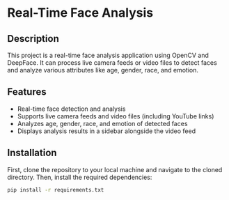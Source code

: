 # Real-Time Face Analysis

## Description
This project is a real-time face analysis application using OpenCV and DeepFace. It can process live camera feeds or video files to detect faces and analyze various attributes like age, gender, race, and emotion.

## Features
- Real-time face detection and analysis
- Supports live camera feeds and video files (including YouTube links)
- Analyzes age, gender, race, and emotion of detected faces
- Displays analysis results in a sidebar alongside the video feed

## Installation

First, clone the repository to your local machine and navigate to the cloned directory. Then, install the required dependencies:

```bash
pip install -r requirements.txt
